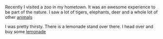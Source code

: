 Recently I visited a zoo in my hometown. It was an awesome experience to be part of the
nature. I saw a lot of tigers, elephants, deer and a whole lot of other [animals](../animal/animal.md)

I was pretty thirsty. There is a lemonade stand over there.
I head over and buy some [lemonade](../drink/lemonade/lemonade.md)